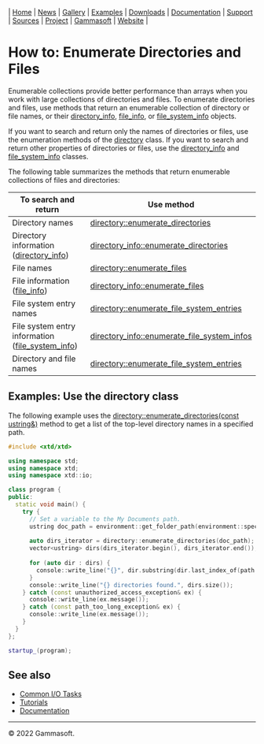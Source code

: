 | [Home](home.md) | [News](news.md) | [Gallery](gallery.md) | [Examples](examples.md) | [Downloads](downloads.md) | [Documentation](documentation.md) | [Support](support.md) | [Sources](https://github.com/gammasoft71/xtd) | [Project](https://sourceforge.net/projects/xtdpro/) | [Gammasoft](gammasoft.md) | [Website](https://gammasoft71.wixsite.com/xtdpro) |

# How to: Enumerate Directories and Files

Enumerable collections provide better performance than arrays when you work with large collections of directories and files. 
To enumerate directories and files, use methods that return an enumerable collection of directory or file names, or their [directory_info](https://codedocs.xyz/gammasoft71/xtd/classxtd_1_1io_1_1directory__info.html), [file_info](https://codedocs.xyz/gammasoft71/xtd/classxtd_1_1io_1_1file__info.html), or [file_system_info](https://codedocs.xyz/gammasoft71/xtd/classxtd_1_1io_1_1file__system__info.html) objects.

If you want to search and return only the names of directories or files, use the enumeration methods of the [directory](https://codedocs.xyz/gammasoft71/xtd/classxtd_1_1io_1_1directory.html) class. 
If you want to search and return other properties of directories or files, use the [directory_info](https://codedocs.xyz/gammasoft71/xtd/classxtd_1_1io_1_1directory__info.html) and [file_system_info](https://codedocs.xyz/gammasoft71/xtd/classxtd_1_1io_1_1file__system__info.html) classes.

The following table summarizes the methods that return enumerable collections of files and directories:

| To search and return                                                                                                               | Use method                                                                                                                                                   |
|------------------------------------------------------------------------------------------------------------------------------------|--------------------------------------------------------------------------------------------------------------------------------------------------------------|
| Directory names                                                                                                                    | [directory::enumerate_directories](https://codedocs.xyz/gammasoft71/xtd/classxtd_1_1io_1_1directory.html#a18b4ef2bf2e42182dfd412ffacba57b1)                  |
| Directory information ([directory_info](https://codedocs.xyz/gammasoft71/xtd/classxtd_1_1io_1_1directory__info.html))              | [directory_info::enumerate_directories](https://codedocs.xyz/gammasoft71/xtd/classxtd_1_1io_1_1directory__info.html#ad0818557e5fbc58db748458c7e907c4b)       |
| File names                                                                                                                         | [directory::enumerate_files](https://codedocs.xyz/gammasoft71/xtd/classxtd_1_1io_1_1directory.html#aecc4a0b18118e7e15e2fa43be4fcf237)                        |
| File information ([file_info](https://codedocs.xyz/gammasoft71/xtd/classxtd_1_1io_1_1file__info.html))                             | [directory_info::enumerate_files](https://codedocs.xyz/gammasoft71/xtd/classxtd_1_1io_1_1directory__info.html#aae6b6e624c5ac50f1f7bb5ec8088114a)             |
| File system entry names                                                                                                            | [directory::enumerate_file_system_entries](https://codedocs.xyz/gammasoft71/xtd/classxtd_1_1io_1_1directory.html#a7e708ed279ee55d2412433a1cd842a08)          |
| File system entry information ([file_system_info](https://codedocs.xyz/gammasoft71/xtd/classxtd_1_1io_1_1file__system__info.html)) | [directory_info::enumerate_file_system_infos](https://codedocs.xyz/gammasoft71/xtd/classxtd_1_1io_1_1directory__info.html#a5603178c1e7c506db62092308ce6f66d) |
| Directory and file names                                                                                                           | [directory::enumerate_file_system_entries](https://codedocs.xyz/gammasoft71/xtd/classxtd_1_1io_1_1directory.html#a7e708ed279ee55d2412433a1cd842a08)          |

## Examples: Use the directory class

The following example uses the [directory::enumerate_directories(const ustring&)](https://codedocs.xyz/gammasoft71/xtd/classxtd_1_1io_1_1directory.html#a18b4ef2bf2e42182dfd412ffacba57b1) method to get a list of the top-level directory names in a specified path.

```c++
#include <xtd/xtd>

using namespace std;
using namespace xtd;
using namespace xtd::io;

class program {
public:
  static void main() {
    try {
      // Set a variable to the My Documents path.
      ustring doc_path = environment::get_folder_path(environment::special_folder::my_documents);
      
      auto dirs_iterator = directory::enumerate_directories(doc_path);
      vector<ustring> dirs(dirs_iterator.begin(), dirs_iterator.end());
      
      for (auto dir : dirs) {
        console::write_line("{}", dir.substring(dir.last_index_of(path::directory_separator_char()) + 1));
      }
      console::write_line("{} directories found.", dirs.size());
    } catch (const unauthorized_access_exception& ex) {
      console::write_line(ex.message());
    } catch (const path_too_long_exception& ex) {
      console::write_line(ex.message());
    }
  }
};

startup_(program);
```
 
## See also

* [Common I/O Tasks](common_io_tasks.md)
* [Tutorials](tutorials.md)
* [Documentation](documentation.md)

______________________________________________________________________________________________

© 2022 Gammasoft.

<!---
https://docs.microsoft.com/en-us/dotnet/standard/io/how-to-enumerate-directories-and-files
--->
